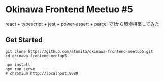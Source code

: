 # Okinawa Frontend Meetuo #5

react + typescript + jest + power-assert + parcel で1から環境構築してみた


## Get Started

```shell
git clone https://github.com/atomita/okinawa-frontend-meetup5.git
cd okinawa-frontend-meetup5

npm install
npm run serve
# chromium http://localhost:8080
```

